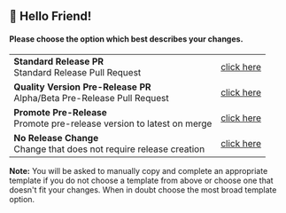 <!--                     .
                          .:;:.
                        .:;;;;;:.
                      .:;;;;;;;;;:.
                    .:;;;;;;;;;;;;;:.
                  .:;;;;;;;;;;;;;;;;;:.
                .:;;;;;;;;;;;;;;;;;;;;;:.
              .:;;;;;;;;;;;;;;;;;;;;;;;;;:.
                       ;;;;;;;;;;;
                       ;;;;;;;;;;;
                       ;;;;;;;;;;;
                       ;;;;;;;;;;;
                       ;;;;;;;;;;;
                       ;;;;;;;;;;;
STOP! Click the 'Preview' tab for a smoother PR experience! 
-->
## :wave: Hello Friend!
#### Please choose the option which best describes your changes.
<table>
  <tr>
    <td><b>Standard Release PR</b><br/>Standard Release Pull Request</td>
    <td><a href="?expand=1&template=standard_release.md">click here</a></td>
  </tr> 
  <tr>
    <td><b>Quality Version Pre-Release PR</b><br/>Alpha/Beta Pre-Release Pull Request</td>
    <td><a href="?expand=1&template=quality_prerelease.md">click here</a></td>
  </tr> 
  <tr>
    <td><b>Promote Pre-Release</b><br/>Promote pre-release version to latest on merge</td>
    <td><a href="?expand=1&template=promote_prerelease.md">click here</a></td>
  </tr>
  <tr>
    <td><b>No Release Change</b><br/>Change that does not require release creation</td>
    <td><a href="?expand=1&template=no_release.md">click here</a></td>
  </tr>
</table>

**Note:** You will be asked to manually copy and complete an appropriate template if you do not choose a template from above or choose one that doesn't fit your changes. When in doubt choose the most broad template option.

[](template:none)
